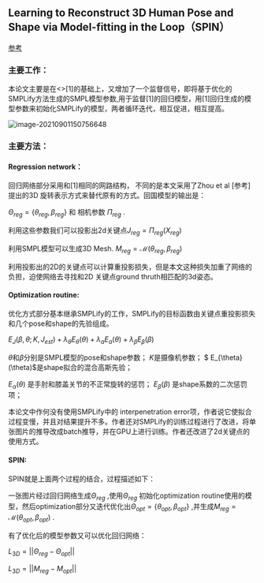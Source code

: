 ## Learning to Reconstruct 3D Human Pose and Shape via Model-fitting in the Loop（SPIN）

[参考](https://blog.csdn.net/JerryZhang__/article/details/109535563)

### 主要工作：

本论文主要是在<<End-to-end recovery of human shape and pose>>[1]的基础上，又增加了一个监督信号，即将基于优化的SMPLify方法生成的SMPL模型参数,用于监督[1]的回归模型，用[1]回归生成的模型参数来初始化SMPLify的模型，两者循环迭代，相互促进，相互提高。

![image-20210901150756648](https://xy-cloud-images.oss-cn-shanghai.aliyuncs.com/img/image-20210901150756648.png)

### 主要方法：

#### Regression network：

回归网络部分采用和[1]相同的网路结构， 不同的是本文采用了Zhou et al [参考]提出的3D 旋转表示方式来替代原有的方式。回国模型的输出是：

$\Theta_{reg} = \{\theta_{reg},\beta_{reg}\}$  和 相机参数 $\Pi_{reg}$ .

利用这些参数我们可以投影出2d关键点$J_{reg} = \Pi_{reg}(X_{reg})$ 

利用SMPL模型可以生成3D Mesh. $M_{reg} = \mathcal{M}(\theta_{reg},\beta_{reg})$

利用投影出的2D的关键点可以计算重投影损失，但是本文这种损失加重了网络的负担，迫使网络去寻找和2D 关键点ground thruth相匹配的3d姿态。

#### Optimization routine:

优化方式部分基本继承SMPLify的工作，SMPLify的目标函数由关键点重投影损失和几个pose和shape的先验组成。

$E_{J}\left(\beta, \theta ; K, J_{e s t}\right)+\lambda_{\theta} E_{\theta}(\theta)+\lambda_{a} E_{a}(\theta)+\lambda_{\beta} E_{\beta}(\beta)$ 

$\theta$和$\beta$分别是SMPL模型的pose和shape参数；
$K$是摄像机参数；
$ E_{\theta}(\theta)$是shape拟合的混合高斯先验；

$E_{\alpha}(\theta)$ 是手肘和膝盖关节的不正常旋转的惩罚；
$E_{\beta}(\beta)$ 是shape系数的二次惩罚项；

本论文中作何没有使用SMPLify中的 interpenetration error项，作者说它使拟合过程变慢，并且对结果提升不多。作者还对SMPLify的训练过程进行了改进，将单张图片的推导改成batch推导，并在GPU上进行训练。作者还改进了2d关键点的使用方式。

#### SPIN:

SPIN就是上面两个过程的结合，过程描述如下：

一张图片经过回归网络生成$\Theta_{reg}$ ,使用$\Theta_{reg}$ 初始化optimization routine使用的模型，然后optimization部分又迭代优化出$\Theta_{opt} = \{\theta_{opt},\beta_{opt}\}$ ,并生成$M_{reg} = \mathcal{M}(\theta_{opt},\beta_{opt})$ .

有了优化后的模型参数又可以优化回归网络：

$L_{3D} = ||\Theta_{reg} - \Theta_{opt}||$

 $L_{3D} = ||M_{reg} - M_{opt}||$


